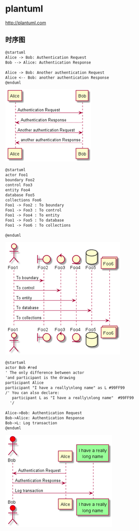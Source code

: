 # plantuml

http://plantuml.com

## 时序图

```
@startuml
Alice -> Bob: Authentication Request
Bob --> Alice: Authentication Response

Alice -> Bob: Another authentication Request
Alice <-- Bob: another authentication Response
@enduml
```

![](images/utils-plantuml-01.png)

```
@startuml
actor Foo1
boundary Foo2
control Foo3
entity Foo4
database Foo5
collections Foo6
Foo1 -> Foo2 : To boundary
Foo1 -> Foo3 : To control
Foo1 -> Foo4 : To entity
Foo1 -> Foo5 : To database
Foo1 -> Foo6 : To collections

@enduml
```

![](images/utils-plantuml-02.png)

```
@startuml
actor Bob #red
' The only difference between actor
'and participant is the drawing
participant Alice
participant "I have a really\nlong name" as L #99FF99
/' You can also declare:
   participant L as "I have a really\nlong name"  #99FF99
  '/

Alice->Bob: Authentication Request
Bob->Alice: Authentication Response
Bob->L: Log transaction
@enduml
```

![](images/utils-plantuml-03.png)

